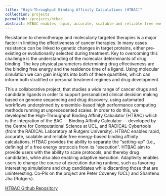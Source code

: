 ```yaml
---
title: "High-Throughput Binding Affinity Calculations (HTBAC)"
collection: projects
permalink: /projects/htbac
abstract: HTBAC enables rapid, accurate, scalable and reliable free energy-based binding affinity calculations.
---
```


Resistance to chemotherapy and molecularly targeted therapies is a major factor in limiting the effectiveness of cancer therapies. In many cases resistance can be linked to genetic changes in target proteins, either pre-existing or evolutionarily selected during treatment. Key to overcoming this challenge is the understanding of the molecular determinants of drug binding. The key physical parameters determining drug effectiveness are the binding free energy and the residence time of a ligand. Using molecular simulation we can gain insights into both of these quantities, which can inform both stratified or personal treatment regimes and drug development. 

This a collaborative project, that studies a wide range of cancer drugs and candidate ligands in order to support personalized clinical decision making based on genome sequencing and drug discovery, using automated workflows underpinned by ensemble-based high performance computing methods running at unprecedented scales. In order to do this, we developed the High-Throughput Binding Affinity Calculator (HTBAC) which is the integration of the BAC -- Binding Affinity Calculator -- developed by the Centre for Computational Science at UCL, and RADICAL-Cybertools (from the RADICAL Laboratory at Rutgers University). HTBAC enables rapid, accurate, scalable and reliable free energy-based binding affinity calculations. HTBAC provides the ability to separate the "setting-up" (i.e., defining) of a free energy protocols from its "execution". HTBAC aim to provide users with the ability to scale protocols, and thereby drug candidates, while also also enabling adaptive execution. Adaptivity enables users to change the course of execution during runtime, such as favoring interesting simulations and drug candidates while discarding those that are uninteresting. Co-PIs on the project are Peter Coveney (UCL) and Shantenu Jha (Rutgers).

<a href="https://github.com/radical-cybertools/htbac"><i class="fa fa-github"></i> HTBAC Github Repository</a><br>
